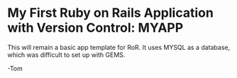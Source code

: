 # My First Ruby on Rails Application with Version Control: MYAPP

This will remain a basic app template for RoR.  It uses MYSQL as a database, which was difficult to set up with GEMS.

-Tom